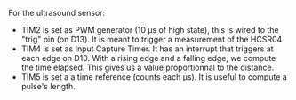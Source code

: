 For the ultrasound sensor:
- TIM2 is set as PWM generator (10 µs of high state), this is wired to the "trig" pin (on D13). It is meant to trigger a measurement of the HCSR04
- TIM4 is set as Input Capture Timer. It has an interrupt that triggers at each edge on D10. With a rising edge and a falling edge, we compute the time elapsed. This gives us a value proportionnal to the distance.
- TIM5 is set a a time reference (counts each µs). It is useful to compute a pulse's length.